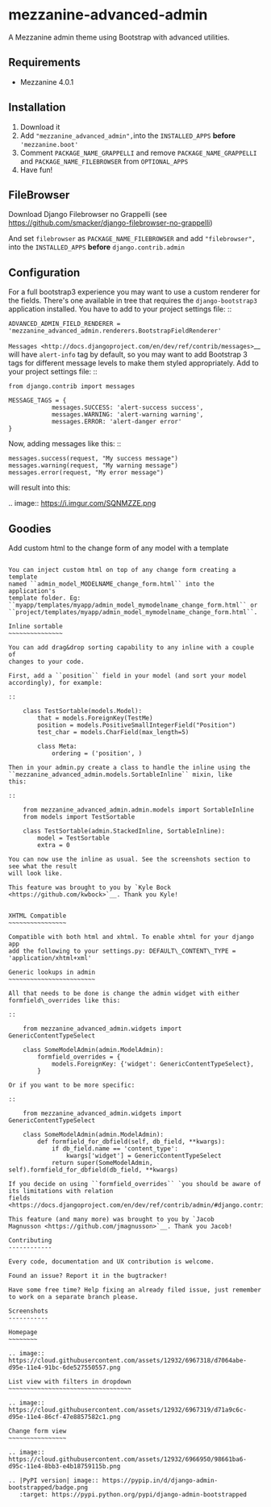 mezzanine-advanced-admin
=========================

A Mezzanine admin theme using Bootstrap with advanced utilities.

Requirements
------------

-  Mezzanine 4.0.1

Installation
------------

1. Download it 
2. Add ``"mezzanine_advanced_admin",``into the ``INSTALLED_APPS`` **before** ``'mezzanine.boot'``
3. Comment ``PACKAGE_NAME_GRAPPELLI`` and remove ``PACKAGE_NAME_GRAPPELLI`` and ``PACKAGE_NAME_FILEBROWSER`` from ``OPTIONAL_APPS``
4. Have fun!

FileBrowser
-----------
Download Django Filebrowser no Grappelli (see https://github.com/smacker/django-filebrowser-no-grappelli)

And set ``filebrowser`` as ``PACKAGE_NAME_FILEBROWSER`` and add ``"filebrowser",`` into the ``INSTALLED_APPS`` **before** ``django.contrib.admin``

Configuration
-------------

For a full bootstrap3 experience you may want to use a custom renderer for the fields.
There's one available in tree that requires the ``django-bootstrap3`` application installed.
You have to add to your project settings file:
::

    ADVANCED_ADMIN_FIELD_RENDERER = 'mezzanine_advanced_admin.renderers.BootstrapFieldRenderer'


`Messages <http://docs.djangoproject.com/en/dev/ref/contrib/messages>`__ will have ``alert-info`` tag by default, 
so you may want to add Bootstrap 3 tags for different message levels to make them styled appropriately.
Add to your project settings file:
::

    from django.contrib import messages
    
    MESSAGE_TAGS = {
                messages.SUCCESS: 'alert-success success',
                messages.WARNING: 'alert-warning warning',
                messages.ERROR: 'alert-danger error'
    }

Now, adding messages like this:
::

    messages.success(request, "My success message")
    messages.warning(request, "My warning message")
    messages.error(request, "My error message")

will result into this:

.. image:: https://i.imgur.com/SQNMZZE.png

Goodies
-------

Add custom html to the change form of any model with a template
~~~~~~~~~~~~~~~~~~~~~~~~~~~~~~~~~~~~~~~~~~~~~~~~~~~~~~~~~~~~~~~

You can inject custom html on top of any change form creating a template
named ``admin_model_MODELNAME_change_form.html`` into the application's
template folder. Eg:
``myapp/templates/myapp/admin_model_mymodelname_change_form.html`` or
``project/templates/myapp/admin_model_mymodelname_change_form.html``.

Inline sortable
~~~~~~~~~~~~~~~

You can add drag&drop sorting capability to any inline with a couple of
changes to your code.

First, add a ``position`` field in your model (and sort your model
accordingly), for example:

::

    class TestSortable(models.Model):
        that = models.ForeignKey(TestMe)
        position = models.PositiveSmallIntegerField("Position")
        test_char = models.CharField(max_length=5)

        class Meta:
            ordering = ('position', )

Then in your admin.py create a class to handle the inline using the
``mezzanine_advanced_admin.models.SortableInline`` mixin, like
this:

::

    from mezzanine_advanced_admin.admin.models import SortableInline
    from models import TestSortable

    class TestSortable(admin.StackedInline, SortableInline):
        model = TestSortable
        extra = 0

You can now use the inline as usual. See the screenshots section to see what the result
will look like.

This feature was brought to you by `Kyle Bock <https://github.com/kwbock>`__. Thank you Kyle!


XHTML Compatible
~~~~~~~~~~~~~~~~

Compatible with both html and xhtml. To enable xhtml for your django app
add the following to your settings.py: DEFAULT\_CONTENT\_TYPE =
'application/xhtml+xml'

Generic lookups in admin
~~~~~~~~~~~~~~~~~~~~~~~~

All that needs to be done is change the admin widget with either
formfield\_overrides like this:

::

    from mezzanine_advanced_admin.widgets import GenericContentTypeSelect

    class SomeModelAdmin(admin.ModelAdmin):
        formfield_overrides = {
            models.ForeignKey: {'widget': GenericContentTypeSelect},
        }

Or if you want to be more specific:

::

    from mezzanine_advanced_admin.widgets import GenericContentTypeSelect

    class SomeModelAdmin(admin.ModelAdmin):
        def formfield_for_dbfield(self, db_field, **kwargs):
            if db_field.name == 'content_type':
                kwargs['widget'] = GenericContentTypeSelect
            return super(SomeModelAdmin, self).formfield_for_dbfield(db_field, **kwargs)

If you decide on using ``formfield_overrides`` `you should be aware of
its limitations with relation
fields <https://docs.djangoproject.com/en/dev/ref/contrib/admin/#django.contrib.admin.ModelAdmin.formfield_overrides>`__.

This feature (and many more) was brought to you by `Jacob
Magnusson <https://github.com/jmagnusson>`__. Thank you Jacob!

Contributing
------------

Every code, documentation and UX contribution is welcome.

Found an issue? Report it in the bugtracker!

Have some free time? Help fixing an already filed issue, just remember to work on a separate branch please.

Screenshots
-----------

Homepage
~~~~~~~~

.. image:: https://cloud.githubusercontent.com/assets/12932/6967318/d7064abe-d95e-11e4-91bc-6de527550557.png

List view with filters in dropdown
~~~~~~~~~~~~~~~~~~~~~~~~~~~~~~~~~~

.. image:: https://cloud.githubusercontent.com/assets/12932/6967319/d71a9c6c-d95e-11e4-86cf-47e8857582c1.png

Change form view
~~~~~~~~~~~~~~~~

.. image:: https://cloud.githubusercontent.com/assets/12932/6966950/98661ba6-d95c-11e4-8bb3-e4b18759115b.png

.. |PyPI version| image:: https://pypip.in/d/django-admin-bootstrapped/badge.png
   :target: https://pypi.python.org/pypi/django-admin-bootstrapped
